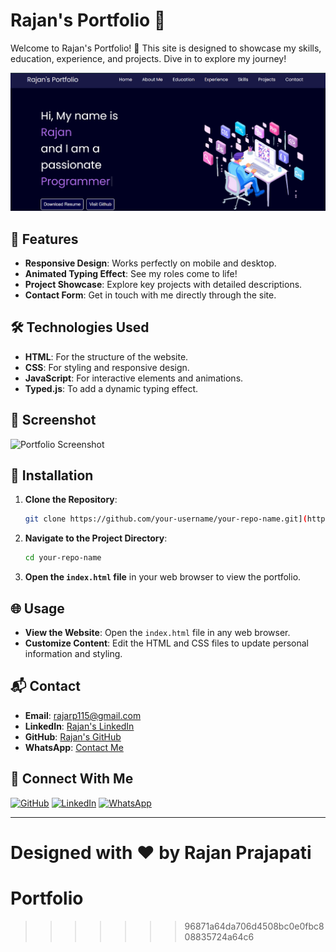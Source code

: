 
# Rajan's Portfolio 🚀

Welcome to Rajan's Portfolio! 🎨 This site is designed to showcase my skills, education, experience, and projects. Dive in to explore my journey!

![Portfolio Banner](images/portfolio.png)

## 🌟 Features

- **Responsive Design**: Works perfectly on mobile and desktop.
- **Animated Typing Effect**: See my roles come to life!
- **Project Showcase**: Explore key projects with detailed descriptions.
- **Contact Form**: Get in touch with me directly through the site.

## 🛠 Technologies Used

- **HTML**: For the structure of the website.
- **CSS**: For styling and responsive design.
- **JavaScript**: For interactive elements and animations.
- **Typed.js**: To add a dynamic typing effect.

## 📸 Screenshot

![Portfolio Screenshot](images/portfolio-screenshot.jpg)

## 🚀 Installation

1. **Clone the Repository**:
    ```bash
   git clone https://github.com/your-username/your-repo-name.git](https://github.com/RAJAN-115/Portfolio-Website-main
    ```

2. **Navigate to the Project Directory**:
    ```bash
    cd your-repo-name
    ```

3. **Open the `index.html` file** in your web browser to view the portfolio.

## 🌐 Usage

- **View the Website**: Open the `index.html` file in any web browser.
- **Customize Content**: Edit the HTML and CSS files to update personal information and styling.

## 📬 Contact

- **Email**: [rajarp115@gmail.com](mailto:rajarp115@gmail.com)
- **LinkedIn**: [Rajan's LinkedIn](https://www.linkedin.com/in/rajanrp115/)
- **GitHub**: [Rajan's GitHub](https://github.com/RAJAN-115)
- **WhatsApp**: [Contact Me](https://wa.me/9545993850)



## 👥 Connect With Me

[![GitHub](https://img.shields.io/badge/GitHub-RAJAN--115-black?style=for-the-badge&logo=github)](https://github.com/RAJAN-115)
[![LinkedIn](https://img.shields.io/badge/LinkedIn-Rajan%20Prajapati-blue?style=for-the-badge&logo=linkedin)](https://www.linkedin.com/in/rajanrp115/)
[![WhatsApp](https://img.shields.io/badge/WhatsApp-Contact-green?style=for-the-badge&logo=whatsapp)](https://wa.me/9545993850)

---

**Designed with ❤️ by Rajan Prajapati**
=======
# Portfolio
>>>>>>> 96871a64da706d4508bc0e0fbc808835724a64c6
